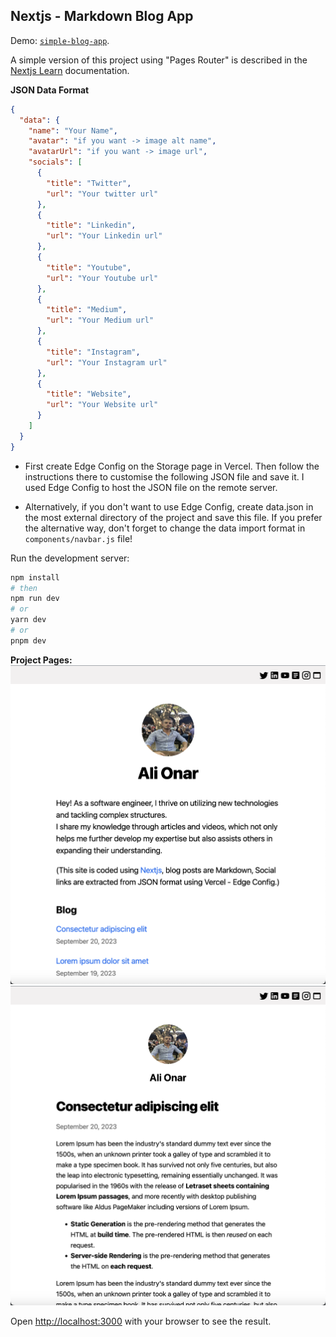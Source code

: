 ## Nextjs - Markdown Blog App

Demo: [`simple-blog-app`](https://linktree-rho-peach.vercel.app/).

A simple version of this project using "Pages Router" is described in the [Nextjs Learn](https://nextjs.org/learn/basics/create-nextjs-app) documentation.

**JSON Data Format**
```json
{
  "data": {
    "name": "Your Name",
    "avatar": "if you want -> image alt name",
    "avatarUrl": "if you want -> image url",
    "socials": [
      {
        "title": "Twitter",
        "url": "Your twitter url"
      },
      {
        "title": "Linkedin",
        "url": "Your Linkedin url"
      },
      {
        "title": "Youtube",
        "url": "Your Youtube url"
      },
      {
        "title": "Medium",
        "url": "Your Medium url"
      },
      {
        "title": "Instagram",
        "url": "Your Instagram url"
      },
      {
        "title": "Website",
        "url": "Your Website url"
      }
    ]
  }
}
```

- First create Edge Config on the Storage page in Vercel. Then follow the instructions there to customise the following JSON file and save it. I used Edge Config to host the JSON file on the remote server.

- Alternatively, if you don't want to use Edge Config, create data.json in the most external directory of the project and save this file. If you prefer the alternative way, don't forget to change the data import format in `components/navbar.js` file!

Run the development server:

```bash
npm install
# then
npm run dev
# or
yarn dev
# or
pnpm dev
```

**Project Pages:**
![Home](public/home.png)
![Blog](public/blog.png)

Open [http://localhost:3000](http://localhost:3000) with your browser to see the result.
